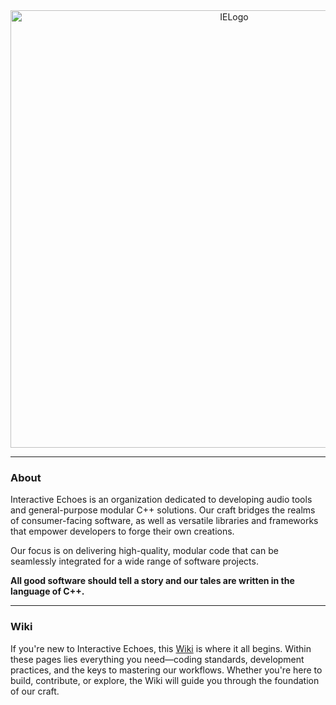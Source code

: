 <div align="center">
  <picture>
    <source media="(prefers-color-scheme: light)" srcset="https://github.com/mozahzah/IECore/raw/master/Resources/IE-Brand-Kit/IE-Logo-Banner-Slogan-Alt-NoBg.png?">
    <source media="(prefers-color-scheme: dark)" srcset="https://github.com/mozahzah/IECore/raw/master/Resources/IE-Brand-Kit/IE-Logo-Banner-Slogan-NoBg.png?">
  <img alt="IELogo" width="700">
  </picture>
</div>

---
### About

Interactive Echoes is an organization dedicated to developing audio tools and general-purpose modular C++ solutions. Our craft bridges the realms of consumer-facing software, as well as versatile libraries and frameworks that empower developers to forge their own creations.

Our focus is on delivering high-quality, modular code that can be seamlessly integrated for a wide range of software projects.

**All good software should tell a story and our tales are written in the language of C++.**

---

### Wiki

If you're new to Interactive Echoes, this <a href="https://github.com/Interactive-Echoes/IE/wiki">Wiki</a> is where it all begins. Within these pages lies everything you need—coding standards, development practices, and the keys to mastering our workflows. Whether you're here to build, contribute, or explore, the Wiki will guide you through the foundation of our craft.
